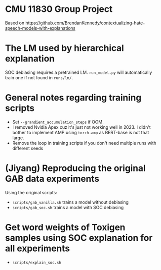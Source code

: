 # CMU 11830 Group Project

Based on https://github.com/BrendanKennedy/contextualizing-hate-speech-models-with-explanations

# The LM used by hierarchical explanation

SOC debiasing requires a pretrained LM. `run_model.py` will automatically train one if not found in `runs/lm/`.

# General notes regarding training scripts

- Set `--grandient_accumulation_steps` if OOM.
- I removed Nvidia Apex cuz it's just not working well in 2023.
  I didn't bother to implement AMP using `torch.amp` as BERT-base is not that large.
- Remove the loop in training scripts if you don't need multiple runs with different seeds

# (Jiyang) Reproducing the original GAB data experiments

Using the original scripts:

- `scripts/gab_vanilla.sh` trains a model without debiasing
- `scripts/gab_soc.sh` trains a model with SOC debiasing

# Get word weights of Toxigen samples using SOC explanation for all experiments

- `scripts/explain_soc.sh`
